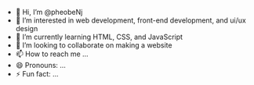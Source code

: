 - 👋 Hi, I’m @pheobeNj
- 👀 I’m interested in web development, front-end development, and ui/ux design
- 🌱 I’m currently learning HTML, CSS, and JavaScript
- 💞️ I’m looking to collaborate on making a website
- 📫 How to reach me ...
- 😄 Pronouns: ...
- ⚡ Fun fact: ...

<!---
pheobeNj/pheobeNj is a ✨ special ✨ repository because its `README.md` (this file) appears on your GitHub profile.
You can click the Preview link to take a look at your changes.
--->
